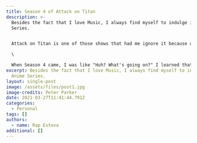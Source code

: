 ```yaml
---
title: Season 4 of Attack on Titan
description: >-
  B﻿esides the fact that I love Music, I always find myself to indulge in Anime
  Series. 


  A﻿ttack on Titan is one of those shows that had me ignore it because of the naked creatures I was seeing in trailers or merchandises outside. But I kept hearing the buzz about this show and got me really intrigued about it. All I can say is that I enjoyed Season 1 to 3 very much. The mystery, action and drama just meshed so well in the story even though there's violins (if you know what I mean haha). \

  \

  W﻿hen Season 4 came, I was like "Huh? What's going on?" I learned that it became really serious but it explained everything that we love or even disliked about Season 1 to 3. Everything made sense and war was just something that went on and on. Now that its over, sometimes I find myself wanting for more of these kind of shows, hopefully I could find one.
excerpt: B﻿esides the fact that I love Music, I always find myself to indulge in
  Anime Series.
layout: single-post
image: /assets/files/post1.jpg
image-credits: Peter Parker
date: 2021-03-27T11:41:44.791Z
categories:
  - Personal
tags: []
authors:
  - name: Rap Esteva
additional: []
---
```

